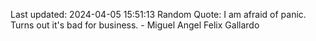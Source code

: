 Last updated: 2024-04-05 15:51:13
Random Quote: I am afraid of panic. Turns out it's bad for business. - Miguel Angel Felix Gallardo